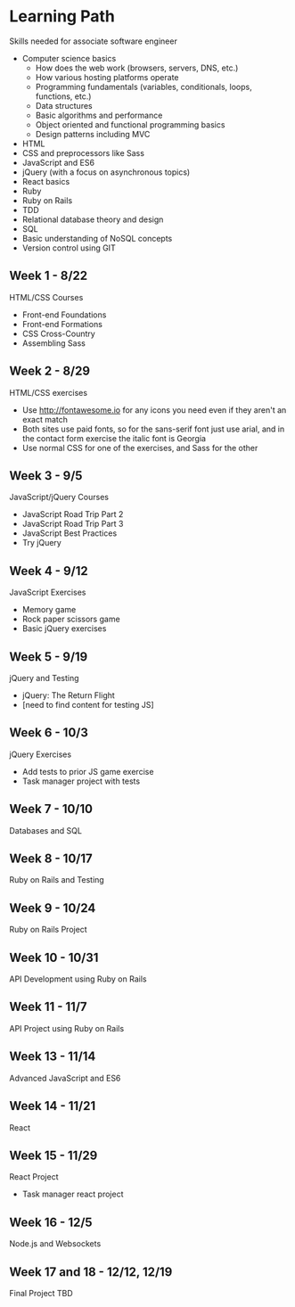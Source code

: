 # Learning Path

Skills needed for associate software engineer

- Computer science basics
  - How does the web work (browsers, servers, DNS, etc.)
  - How various hosting platforms operate
  - Programming fundamentals (variables, conditionals, loops, functions, etc.)
  - Data structures
  - Basic algorithms and performance
  - Object oriented and functional programming basics
  - Design patterns including MVC
- HTML
- CSS and preprocessors like Sass
- JavaScript and ES6
- jQuery (with a focus on asynchronous topics)
- React basics
- Ruby
- Ruby on Rails
- TDD
- Relational database theory and design
- SQL
- Basic understanding of NoSQL concepts
- Version control using GIT


## Week 1 - 8/22

HTML/CSS Courses

- Front-end Foundations
- Front-end Formations
- CSS Cross-Country
- Assembling Sass

## Week 2 - 8/29

HTML/CSS exercises

- Use http://fontawesome.io for any icons you need even if they aren't an exact match
- Both sites use paid fonts, so for the sans-serif font just use arial, and in the contact form exercise the italic font is Georgia
- Use normal CSS for one of the exercises, and Sass for the other

## Week 3 - 9/5

JavaScript/jQuery Courses

- JavaScript Road Trip Part 2
- JavaScript Road Trip Part 3
- JavaScript Best Practices
- Try jQuery

## Week 4 - 9/12

JavaScript Exercises

- Memory game
- Rock paper scissors game
- Basic jQuery exercises

## Week 5 - 9/19

jQuery and Testing

- jQuery: The Return Flight
- [need to find content for testing JS]

## Week 6 - 10/3

jQuery Exercises

- Add tests to prior JS game exercise
- Task manager project with tests

## Week 7 - 10/10

Databases and SQL

## Week 8 - 10/17

Ruby on Rails and Testing

## Week 9 - 10/24

Ruby on Rails Project

## Week 10 - 10/31

API Development using Ruby on Rails

## Week 11 - 11/7

API Project using Ruby on Rails

## Week 13 - 11/14

Advanced JavaScript and ES6

## Week 14 - 11/21

React

## Week 15 - 11/29

React Project

- Task manager react project

## Week 16 - 12/5

Node.js and Websockets

## Week 17 and 18 - 12/12, 12/19

Final Project TBD
